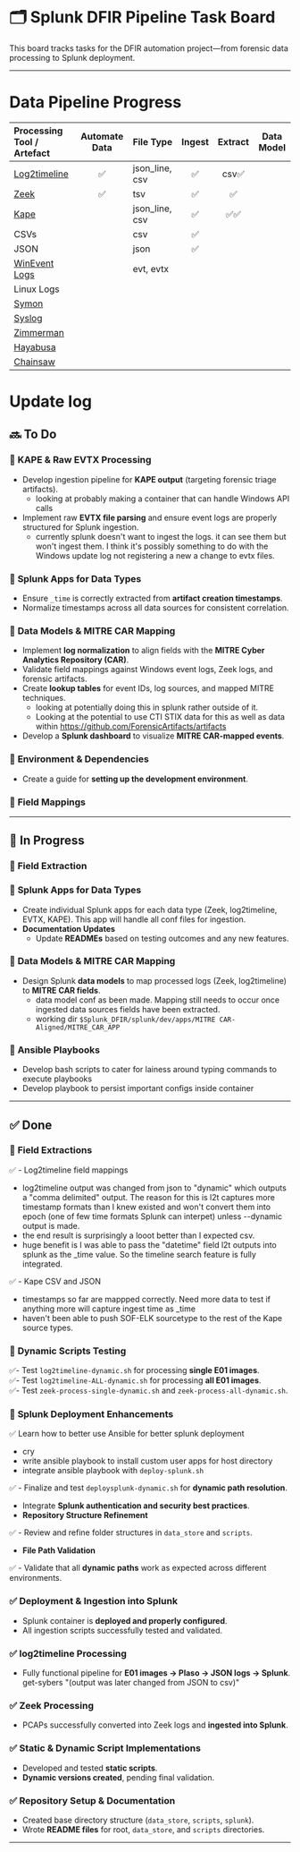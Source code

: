 # 🗂️ Splunk DFIR Pipeline Task Board

This board tracks tasks for the DFIR automation project—from forensic data processing to Splunk deployment.

---

# Data Pipeline Progress

| Processing Tool / Artefact                                    | Automate Data | File Type      | Ingest | Extract | Data Model |
|:--------------------------------------------------------------|:-------------:|:---------------|:------:|:-------:|:----------:|
| [Log2timeline](https://github.com/log2timeline/plaso)         | ✅            | json_line, csv  | ✅     | csv✅   |            |
| [Zeek](https://zeek.org/)                                     | ✅            | tsv             | ✅     |    ✅   |            |
| [Kape](https://github.com/EricZimmerman/KapeFiles)            |               | json_line, csv  | ✅     |   ✅✅  |            |
| CSVs                                                          |               | csv             | ✅     |         |           |
| JSON                                                          |               | json            | ✅     |         |           |
| [WinEvent Logs](https://www.sans.org/white-papers/32949/)     |               | evt, evtx       |        |         |           |
| Linux Logs                                                    |               |                 |        |         |           |
| [Symon](https://github.com/mandiant/Symon)                    |               |                 |        |         |           |
| [Syslog](https://syslog-ng.github.io)                         |               |                 |        |         |           |
| [Zimmerman](https://github.com/EricZimmerman)                 |               |                 |        |         |           |
| [Hayabusa](https://github.com/Yamato-Security/hayabusa)       |               |                 |        |         |           |
| [Chainsaw](https://github.com/countercept/chainsaw)           |               |                 |        |         |           |

# Update log

## 🔜 To Do
### 🔹 **KAPE & Raw EVTX Processing**  
- Develop ingestion pipeline for **KAPE output** (targeting forensic triage artifacts).
  - looking at probably making a container that can handle Windows API calls
- Implement raw **EVTX file parsing** and ensure event logs are properly structured for Splunk ingestion.
  - currently splunk doesn't want to ingest the logs. it can see them but won't ingest them. I think it's possibly something to do with the Windows update log not registering a new a change to evtx files.

### 🔹 **Splunk Apps for Data Types**  
- Ensure `_time` is correctly extracted from **artifact creation timestamps**.  
- Normalize timestamps across all data sources for consistent correlation.  

### 🔹 **Data Models & MITRE CAR Mapping**  
- Implement **log normalization** to align fields with the **MITRE Cyber Analytics Repository (CAR)**.  
- Validate field mappings against Windows event logs, Zeek logs, and forensic artifacts.  
- Create **lookup tables** for event IDs, log sources, and mapped MITRE techniques.
  - looking at potentially doing this in splunk rather outside of it.
  - Looking at the potential to use CTI STIX data for this as well as data within https://github.com/ForensicArtifacts/artifacts
- Develop a **Splunk dashboard** to visualize **MITRE CAR-mapped events**.  

### 🔹 **Environment & Dependencies**  
- Create a guide for **setting up the development environment**.  

### 🔹 **Field Mappings**  

---

## 🔄 In Progress
### 🔹 **Field Extraction**  


### 🔹 **Splunk Apps for Data Types**  
- Create individual Splunk apps for each data type (Zeek, log2timeline, EVTX, KAPE). This app will handle all conf files for ingestion.
- **Documentation Updates**  
  - Update **READMEs** based on testing outcomes and any new features. 
### 🔹 **Data Models & MITRE CAR Mapping**  
- Design Splunk **data models** to map processed logs (Zeek, log2timeline) to **MITRE CAR fields**.
  - data model conf as been made. Mapping still needs to occur once ingested data sources fields have been extracted.
  - working dir `$Splunk_DFIR/splunk/dev/apps/MITRE CAR-Aligned/MITRE_CAR_APP`
### 🔹 **Ansible Playbooks**  
- Develop bash scripts to cater for lainess around typing commands to execute playbooks
- Develop playbook to persist important configs inside container
---

## ✅ Done
### 🔹 **Field Extractions**

✅ - Log2timeline field mappings
  - log2timeline output was changed from json to "dynamic" which outputs a "comma delimited" output. The reason for this is l2t captures more timestamp formats than I knew existed and won't convert them into epoch (one of few time formats Splunk can interpet) unless --dynamic output is made.
  - the end result is surprisingly a looot better than I expected csv.
  - huge benefit is I was able to pass the "datetime" field l2t outputs into splunk as the _time value. So the timeline search feature is fully integrated.

✅ - Kape CSV and JSON
  - timestamps so far are mappped correctly. Need more data to test if anything more will capture ingest time as _time
  - haven't been able to push SOF-ELK sourcetype to the rest of the Kape source types.

### 🔹 **Dynamic Scripts Testing**  
✅- Test `log2timeline-dynamic.sh` for processing **single E01 images**.  
✅- Test `log2timeline-ALL-dynamic.sh` for processing **all E01 images**.  
✅- Test `zeek-process-single-dynamic.sh` and `zeek-process-all-dynamic.sh`.  

### 🔹 **Splunk Deployment Enhancements**

✅ Learn how to better use Ansible for better splunk deployment
  - cry
  - write ansible playbook to install custom user apps for host directory
  - integrate ansible playbook with `deploy-splunk.sh`

✅ - Finalize and test `deploysplunk-dynamic.sh` for **dynamic path resolution**.  
- Integrate **Splunk authentication and security best practices**.  
- **Repository Structure Refinement**

✅  - Review and refine folder structures in `data_store` and `scripts`.  
- **File Path Validation**  

✅  - Validate that all **dynamic paths** work as expected across different environments.

### ✅ **Deployment & Ingestion into Splunk**
- Splunk container is **deployed and properly configured**.  
- All ingestion scripts successfully tested and validated.  

### ✅ **log2timeline Processing**  
- Fully functional pipeline for **E01 images → Plaso → JSON logs → Splunk**.  get-sybers "(output was later changed from JSON to csv)"

### ✅ **Zeek Processing**  
- PCAPs successfully converted into Zeek logs and **ingested into Splunk**.  

### ✅ **Static & Dynamic Script Implementations**  
- Developed and tested **static scripts**.  
- **Dynamic versions created**, pending final validation.  

### ✅ **Repository Setup & Documentation**  
- Created base directory structure (`data_store`, `scripts`, `splunk`).  
- Wrote **README files** for root, `data_store`, and `scripts` directories.  

---

